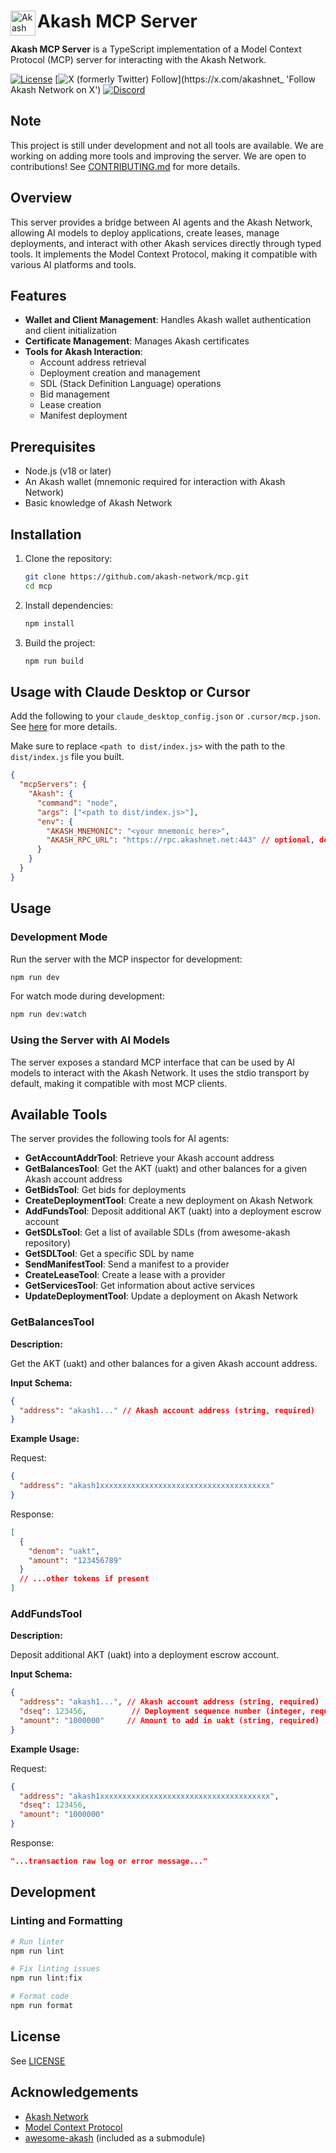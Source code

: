 <div align="left">
  
  <a href="https://akash.network/" target="_blank">
    <img src="https://raw.githubusercontent.com/cosmos/chain-registry/master/akash/images/akt.png" alt="Akash logo" title="Akash Network" align="left" height="40" />
  </a>
  
  # Akash MCP Server
  
  **Akash MCP Server** is a TypeScript implementation of a Model Context Protocol (MCP) server for interacting with the Akash Network.

[![License](https://img.shields.io/badge/License-Apache_2.0-blue.svg)](https://opensource.org/licenses/Apache-2.0)
[![X (formerly Twitter) Follow](https://img.shields.io/twitter/follow/akashnet_)](https://x.com/akashnet_ 'Follow Akash Network on X')
[![Discord](https://img.shields.io/badge/discord-join-7289DA.svg?logo=discord&longCache=true&style=flat)](https://discord.gg/akash 'Join Akash Discord')

</div>

## Note

This project is still under development and not all tools are available. We are working on adding more tools and improving the server.
We are open to contributions! See [CONTRIBUTING.md](CONTRIBUTING.md) for more details.

## Overview

This server provides a bridge between AI agents and the Akash Network, allowing AI models to deploy applications, create leases, manage deployments, and interact with other Akash services directly through typed tools. It implements the Model Context Protocol, making it compatible with various AI platforms and tools.

## Features

- **Wallet and Client Management**: Handles Akash wallet authentication and client initialization
- **Certificate Management**: Manages Akash certificates
- **Tools for Akash Interaction**:
  - Account address retrieval
  - Deployment creation and management
  - SDL (Stack Definition Language) operations
  - Bid management
  - Lease creation
  - Manifest deployment

## Prerequisites

- Node.js (v18 or later)
- An Akash wallet (mnemonic required for interaction with Akash Network)
- Basic knowledge of Akash Network

## Installation

1. Clone the repository:

   ```bash
   git clone https://github.com/akash-network/mcp.git
   cd mcp
   ```

2. Install dependencies:

   ```bash
   npm install
   ```

3. Build the project:

   ```bash
   npm run build
   ```

## Usage with Claude Desktop or Cursor

Add the following to your `claude_desktop_config.json` or `.cursor/mcp.json`. See [here](https://modelcontextprotocol.io/quickstart/user) for more details.

Make sure to replace `<path to dist/index.js>` with the path to the `dist/index.js` file you built.

```json
{
  "mcpServers": {
    "Akash": {
      "command": "node",
      "args": ["<path to dist/index.js>"],
      "env": {
        "AKASH_MNEMONIC": "<your mnemonic here>",
        "AKASH_RPC_URL": "https://rpc.akashnet.net:443" // optional, defaults to https://rpc.akashnet.net:443
      }
    }
  }
}
```

## Usage

### Development Mode

Run the server with the MCP inspector for development:

```bash
npm run dev
```

For watch mode during development:

```bash
npm run dev:watch
```

### Using the Server with AI Models

The server exposes a standard MCP interface that can be used by AI models to interact with the Akash Network. It uses the stdio transport by default, making it compatible with most MCP clients.

## Available Tools

The server provides the following tools for AI agents:

- **GetAccountAddrTool**: Retrieve your Akash account address
- **GetBalancesTool**: Get the AKT (uakt) and other balances for a given Akash account address
- **GetBidsTool**: Get bids for deployments
- **CreateDeploymentTool**: Create a new deployment on Akash Network
- **AddFundsTool**: Deposit additional AKT (uakt) into a deployment escrow account
- **GetSDLsTool**: Get a list of available SDLs (from awesome-akash repository)
- **GetSDLTool**: Get a specific SDL by name
- **SendManifestTool**: Send a manifest to a provider
- **CreateLeaseTool**: Create a lease with a provider
- **GetServicesTool**: Get information about active services
- **UpdateDeploymentTool**: Update a deployment on Akash Network

### GetBalancesTool

**Description:**

Get the AKT (uakt) and other balances for a given Akash account address.

**Input Schema:**

```json
{
  "address": "akash1..." // Akash account address (string, required)
}
```

**Example Usage:**

Request:

```json
{
  "address": "akash1xxxxxxxxxxxxxxxxxxxxxxxxxxxxxxxxxxxxxx"
}
```

Response:

```json
[
  {
    "denom": "uakt",
    "amount": "123456789"
  }
  // ...other tokens if present
]
```

### AddFundsTool

**Description:**

Deposit additional AKT (uakt) into a deployment escrow account.

**Input Schema:**

```json
{
  "address": "akash1...", // Akash account address (string, required)
  "dseq": 123456,          // Deployment sequence number (integer, required)
  "amount": "1000000"     // Amount to add in uakt (string, required)
}
```

**Example Usage:**

Request:

```json
{
  "address": "akash1xxxxxxxxxxxxxxxxxxxxxxxxxxxxxxxxxxxxxx",
  "dseq": 123456,
  "amount": "1000000"
}
```

Response:

```json
"...transaction raw log or error message..."
```

## Development

### Linting and Formatting

```bash
# Run linter
npm run lint

# Fix linting issues
npm run lint:fix

# Format code
npm run format
```

## License

See [LICENSE](LICENSE)

## Acknowledgements

- [Akash Network](https://akash.network/)
- [Model Context Protocol](https://github.com/modelcontextprotocol/typescript-sdk)
- [awesome-akash](https://github.com/akash-network/awesome-akash) (included as a submodule)
